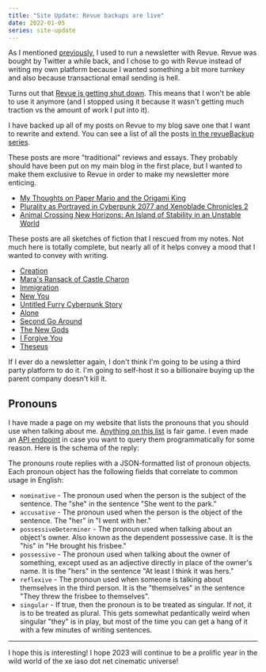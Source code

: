 ```yaml
---
title: "Site Update: Revue backups are live"
date: 2022-01-05
series: site-update
---
```


<xeblog-hero ai="Waifu Diffusion v1.3 (float16)" file="kirito" prompt="Kirito Sword Art Online, intricate, elegant, highly detailed, anime, genshin impact, thick outlines, concept art, smooth, sharp focus, illustration, third eye, portrait"></xeblog-hero>

As I mentioned [previously](https://xeiaso.net/blog/site-update-no-more-revue),
I used to run a newsletter with Revue. Revue was bought by Twitter a while back,
and I chose to go with Revue instead of writing my own platform because I wanted
something a bit more turnkey and also because transactional email sending is
hell.

Turns out that [Revue is getting shut
down](https://www.getrevue.co/app/offboard). This means that I won't be able to
use it anymore (and I stopped using it because it wasn't getting much traction
vs the amount of work I put into it).

I have backed up all of my posts on Revue to my blog save one that I want to
rewrite and extend. You can see a list of all the posts [in the revueBackup
series](https://xeiaso.net/blog/series/revueBackup).

These posts are more "traditional" reviews and essays. They probably should have
been put on my main blog in the first place, but I wanted to make them exclusive
to Revue in order to make my newsletter more enticing.

- [My Thoughts on Paper Mario and the Origami
  King](https://xeiaso.net/blog/paper-mario-origami-king-2021-01-30)
- [Plurality as Portrayed in Cyberpunk 2077 and Xenoblade Chronicles
  2](https://xeiaso.net/blog/plurality-cyberpunk-xenoblade-2021-02-14)
- [Animal Crossing New Horizons: An Island of Stability in an Unstable
  World](https://xeiaso.net/blog/animal-crossing-stability-2021-02-28)

These posts are all sketches of fiction that I rescued from my notes. Not much
here is totally complete, but nearly all of it helps convey a mood that I wanted
to convey with writing.

- [Creation](https://xeiaso.net/blog/creation)
- [Mara's Ransack of Castle
  Charon](https://xeiaso.net/blog/mara-ransack-castle-2021-03-28)
- [Immigration](https://xeiaso.net/blog/immigration-2021-04-11)
- [New You](https://xeiaso.net/blog/new-you)
- [Untitled Furry Cyberpunk
  Story](https://xeiaso.net/blog/untitled-furry-cyberpunk-story)
- [Alone](https://xeiaso.net/blog/alone)
- [Second Go Around](https://xeiaso.net/blog/second-go-around)
- [The New Gods](https://xeiaso.net/blog/the-new-gods)
- [I Forgive You](https://xeiaso.net/blog/i-forgive-you-2021-08-08)
- [Theseus](https://xeiaso.net/blog/theseus)

If I ever do a newsletter again, I don't think I'm going to be using a third
party platform to do it. I'm going to self-host it so a billionaire buying up
the parent company doesn't kill it.

## Pronouns

I have made a page on my website that lists the pronouns that you should use
when talking about me. [Anything on this list](https://xeiaso.net/pronouns) is
fair game. I even made an [API endpoint](https://xeiaso.net/api/pronouns) in
case you want to query them programmatically for some reason. Here is the schema
of the reply:

The pronouns route replies with a JSON-formatted list of pronoun objects. Each
pronoun object has the following fields that correlate to common usage in
English:

- `nominative` - The pronoun used when the person is the subject of the
  sentence. The "she" in the sentence "She went to the park."
- `accusative` - The pronoun used when the person is the object of the sentence.
  The "her" in "I went with her."
- `possessiveDeterminer` - The pronoun used when talking about an object's
  owner. Also known as the dependent possessive case. It is the "his" in "He
  brought his frisbee."
- `possessive` - The pronoun used when talking about the owner of something,
  except used as an adjective directly in place of the owner's name. It is the
  "hers" in the sentence "At least I think it was hers."
- `reflexive` - The pronoun used when someone is talking about themselves in the
  third person. It is the "themselves" in the sentence "They threw the frisbee
  to themselves".
- `singular` - If true, then the pronoun is to be treated as singular. If not,
  it is to be treated as plural. This gets somewhat pedantically weird when
  singular "they" is in play, but most of the time you can get a hang of it with
  a few minutes of writing sentences.

---

I hope this is interesting! I hope 2023 will continue to be a prolific year in
the wild world of the xe iaso dot net cinematic universe!
